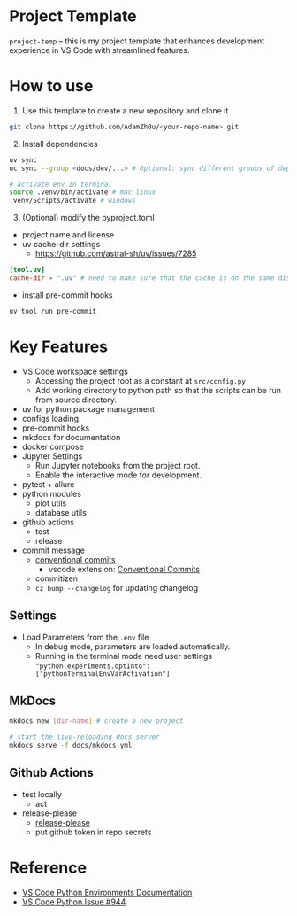 # Project Template

`project-temp` – this is my project template that enhances development experience in VS Code with streamlined features.

# How to use
1. Use this template to create a new repository and clone it

```bash
git clone https://github.com/AdamZh0u/<your-repo-name>.git
```

2. Install dependencies

```bash
uv sync
uc sync --group <docs/dev/...> # Optional: sync different groups of dependencies

# activate env in terminal
source .venv/bin/activate # mac linux
.venv/Scripts/activate # windows
```

3. (Optional) modify the pyproject.toml
* project name and license
* uv cache-dir settings
    - https://github.com/astral-sh/uv/issues/7285

```toml
[tool.uv]
cache-dir = ".uv" # need to make sure that the cache is on the same disk.
```

* install pre-commit hooks

```bash
uv tool run pre-commit
```

# Key Features

* VS Code workspace settings
    * Accessing the project root as a constant at `src/config.py`
    * Add working directory to python path so that the scripts can be run from source directory.
* uv for python package management
* configs loading
* pre-commit hooks
* mkdocs for documentation
* docker compose
* Jupyter Settings
    - Run Jupyter notebooks from the project root.
    - Enable the interactive mode for development.
* pytest + allure
* python modules
    - plot utils
    - database utils
* github actions
    - test
    - release
* commit message
    - [conventional commits](https://www.conventionalcommits.org/en/v1.0.0/)
        - vscode extension: [Conventional Commits](https://marketplace.visualstudio.com/items?itemName=vivaxy.vscode-conventional-commits)
    - commitizen
    - `cz bump --changelog` for updating changelog

## Settings

* Load Parameters from the `.env` file
    - In debug mode, parameters are loaded automatically.
    - Running in the terminal mode need user settings `"python.experiments.optInto": ["pythonTerminalEnvVarActivation"]`

## MkDocs

```bash
mkdocs new [dir-name] # create a new project

# start the live-reloading docs server
mkdocs serve -f docs/mkdocs.yml
```

## Github Actions

* test locally
    - act
* release-please
    - [release-please](https://github.com/googleapis/release-please)
    - put github token in repo secrets


# Reference
* [VS Code Python Environments Documentation](https://code.visualstudio.com/docs/python/environments#_creating-environments)
* [VS Code Python Issue #944](https://github.com/microsoft/vscode-python/issues/944)

